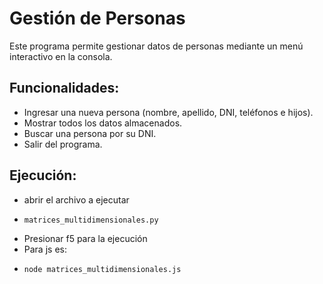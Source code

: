 # Gestión de Personas

Este programa permite gestionar datos de personas mediante un menú interactivo en la consola.

## Funcionalidades:
- Ingresar una nueva persona (nombre, apellido, DNI, teléfonos e hijos).
- Mostrar todos los datos almacenados.
- Buscar una persona por su DNI.
- Salir del programa.

## Ejecución: 
- abrir el archivo a ejecutar
- ```bash
  matrices_multidimensionales.py
- Presionar f5 para la ejecución
- Para js es:
- ```bash
  node matrices_multidimensionales.js
